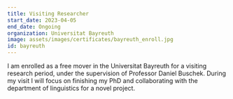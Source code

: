 ```yaml
---
title: Visiting Researcher 
start_date: 2023-04-05
end_date: Ongoing
organization: Universitat Bayreuth
image: assets/images/certificates/bayreuth_enroll.jpg
id: bayreuth
---
```

I am enrolled as a free mover in the Universitat Bayreuth for a visiting research period, under the supervision of Professor Daniel Buschek. During my visit I will focus on finishing my PhD and collaborating with the department of linguistics for a novel project.
